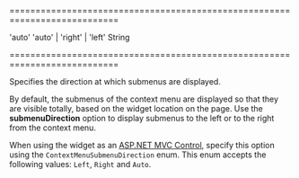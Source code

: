 ===========================================================================
<!--default-->'auto'<!--/default-->
<!--acceptValues-->'auto' | 'right' | 'left'<!--/acceptValues-->
<!--type-->String<!--/type-->
===========================================================================

<!--shortDescription-->
Specifies the direction at which submenus are displayed.
<!--/shortDescription-->

<!--fullDescription-->
By default, the submenus of the context menu are displayed so that they are visible totally, based on the widget location on the page. Use the **submenuDirection** option to display submenus to the left or to the right from the context menu.

When using the widget as an [ASP.NET MVC Control](/Documentation/Guide/ASP.NET_MVC_Controls/Fundamentals/), specify this option using the `ContextMenuSubmenuDirection` enum. This enum accepts the following values: `Left`, `Right` and `Auto`.
<!--/fullDescription-->